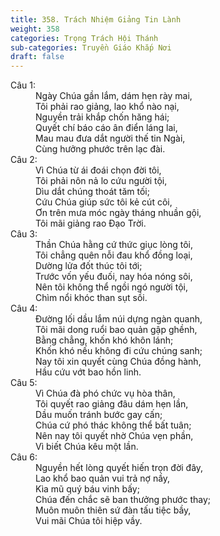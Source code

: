```yaml
---
title: 358. Trách Nhiệm Giảng Tin Lành
weight: 358
categories: Trọng Trách Hội Thánh
sub-categories: Truyền Giáo Khắp Nơi
draft: false
---
```

<dl><dt>Câu 1:</dt><dd data-verse="1">Ngày Chúa gần lắm, dám hẹn rày mai, <br/>Tôi phải rao giảng, lao khổ nào nại, <br/>Nguyền trải khắp chốn hăng hái; <br/>Quyết chí báo cáo ân điển láng lai, <br/>Mau mau đưa dắt người thế tin Ngài, <br/>Cùng hưởng phước trên lạc đài. </dd><dt>Câu 2:</dt><dd data-verse="2">Vì Chúa từ ái đoái chọn đời tôi, <br/>Tôi phải nôn nả lo cứu người tội, <br/>Dìu dắt chúng thoát tăm tối; <br/>Cứu Chúa giúp sức tôi kẻ cút côi, <br/>Ơn trên mưa móc ngày tháng nhuần gội, <br/>Tôi mãi giảng rao Đạo Trời. </dd><dt>Câu 3:</dt><dd data-verse="3">Thần Chúa hằng cứ thức giục lòng tôi, <br/>Tôi chẳng quên nỗi đau khổ đồng loại, <br/>Dường lửa đốt thúc tôi tới; <br/>Trước vốn yếu đuối, nay hóa nóng sôi, <br/>Nên tôi không thể ngồi ngó người tội, <br/>Chìm nổi khóc than sụt sồi. </dd><dt>Câu 4:</dt><dd data-verse="4">Đường lối dầu lắm núi dựng ngàn quanh, <br/>Tôi mãi dong ruổi bao quản gập ghềnh, <br/>Bằng chẳng, khốn khó khôn lánh; <br/>Khốn khó nếu không đi cứu chúng sanh; <br/>Nay tôi xin quyết cùng Chúa đồng hành, <br/>Hầu cứu vớt bao hồn linh. </dd><dt>Câu 5:</dt><dd data-verse="5">Vì Chúa đà phó chức vụ hòa thân, <br/>Tôi quyết rao giảng đâu dám hẹn lần, <br/>Dầu muốn tránh bước gay cấn; <br/>Chúa cứ phó thác không thể bất tuân; <br/>Nên nay tôi quyết nhờ Chúa vẹn phần, <br/>Vì biết Chúa kêu một lần. </dd><dt>Câu 6:</dt><dd data-verse="6">Nguyền hết lòng quyết hiến trọn đời đây, <br/>Lao khổ bao quản vui trả nợ nầy, <br/>Kìa mũ quý báu vinh bấy; <br/>Chúa đến chắc sẽ ban thưởng phước thay; <br/>Muôn muôn thiên sứ đàn tấu tiệc bầy, <br/>Vui mãi Chúa tôi hiệp vầy. </dd></dl>